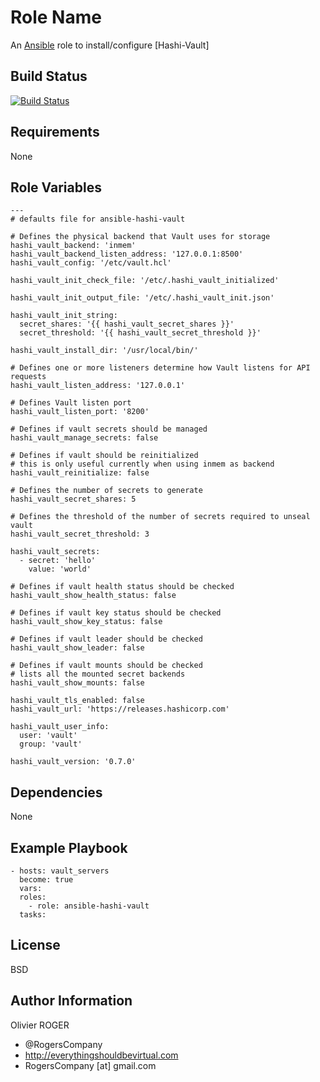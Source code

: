 Role Name
=========

An [Ansible] role to install/configure [Hashi-Vault]

Build Status
------------

[![Build Status](https://travis-ci.org/RogersCompany/ansible-hashi-vault.svg?branch=master)](https://travis-ci.org/RogersCompany/ansible-hashi-vault)

Requirements
------------

None

Role Variables
--------------

```
---
# defaults file for ansible-hashi-vault

# Defines the physical backend that Vault uses for storage
hashi_vault_backend: 'inmem'
hashi_vault_backend_listen_address: '127.0.0.1:8500'
hashi_vault_config: '/etc/vault.hcl'

hashi_vault_init_check_file: '/etc/.hashi_vault_initialized'

hashi_vault_init_output_file: '/etc/.hashi_vault_init.json'

hashi_vault_init_string:
  secret_shares: '{{ hashi_vault_secret_shares }}'
  secret_threshold: '{{ hashi_vault_secret_threshold }}'

hashi_vault_install_dir: '/usr/local/bin/'

# Defines one or more listeners determine how Vault listens for API requests
hashi_vault_listen_address: '127.0.0.1'

# Defines Vault listen port
hashi_vault_listen_port: '8200'

# Defines if vault secrets should be managed
hashi_vault_manage_secrets: false

# Defines if vault should be reinitialized
# this is only useful currently when using inmem as backend
hashi_vault_reinitialize: false

# Defines the number of secrets to generate
hashi_vault_secret_shares: 5

# Defines the threshold of the number of secrets required to unseal vault
hashi_vault_secret_threshold: 3

hashi_vault_secrets:
  - secret: 'hello'
    value: 'world'

# Defines if vault health status should be checked
hashi_vault_show_health_status: false

# Defines if vault key status should be checked
hashi_vault_show_key_status: false

# Defines if vault leader should be checked
hashi_vault_show_leader: false

# Defines if vault mounts should be checked
# lists all the mounted secret backends
hashi_vault_show_mounts: false

hashi_vault_tls_enabled: false
hashi_vault_url: 'https://releases.hashicorp.com'

hashi_vault_user_info:
  user: 'vault'
  group: 'vault'

hashi_vault_version: '0.7.0'
```

Dependencies
------------

None

Example Playbook
----------------

```
- hosts: vault_servers
  become: true
  vars:
  roles:
    - role: ansible-hashi-vault
  tasks:
```

License
-------

BSD

Author Information
------------------

Olivier ROGER
- @RogersCompany
- http://everythingshouldbevirtual.com
- RogersCompany [at] gmail.com

[Ansible]: <https://www.ansible.com>
